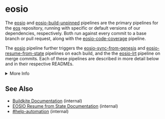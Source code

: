 # eosio
The [eosio](https://buildkite.com/EOSIO/eosio) and [eosio-build-unpinned](https://buildkite.com/EOSIO/eosio-build-unpinned) pipelines are the primary pipelines for the [eos](https://github.com/EOSIO/eos) repository, running with specific or default versions of our dependencies, respectively. Both run against every commit to a base branch or pull request, along with the [eosio-code-coverage](https://buildkite.com/EOSIO/eosio-code-coverage) pipeline.

The [eosio](https://buildkite.com/EOSIO/eosio) pipeline further triggers the [eosio-sync-from-genesis](https://buildkite.com/EOSIO/eosio-sync-from-genesis) and [eosio-resume-from-state](https://buildkite.com/EOSIO/eosio-resume-from-state) pipelines on each build, and the the [eosio-lrt](https://buildkite.com/EOSIO/eosio-lrt) pipeline on merge commits. Each of these pipelines are described in more detail below and in their respective READMEs.

<details>
<summary>More Info</summary>

## Index
1. [Configuration](https://github.com/EOSIO/eos/blob/release/2.1.x/.cicd/README.md#configuration)
    1. [Variables](https://github.com/EOSIO/eos/blob/release/2.1.x/.cicd/README.md#variables)
    1. [Examples](https://github.com/EOSIO/eos/blob/release/2.1.x/.cicd/README.md#examples)
1. [Pipelines](https://github.com/EOSIO/eos/blob/release/2.1.x/.cicd/README.md#pipelines)
1. [See Also](https://github.com/EOSIO/eos/blob/release/2.1.x/.cicd/README.md#see-also)

## Configuration
Most EOSIO pipelines are run any time you push a commit or tag to an open pull request in [eos](https://github.com/EOSIO/eos), any time you merge a pull request, and nightly. The [eosio-lrt](https://buildkite.com/EOSIO/eosio-lrt) pipeline only runs when you merge a pull request because it takes so long. Long-running tests are also run in the [eosio](https://buildkite.com/EOSIO/eosio) nightly builds, which have `RUN_ALL_TESTS='true'` set.

### Variables
Most pipelines in the organization have several environment variables that can be used to configure how the pipeline runs. These environment variables can be specified when manually triggering a build via the Buildkite UI.

Configure which platforms are run:
```bash
SKIP_LINUX='true|false'              # skip all steps on Linux distros
SKIP_MAC='true|false'                # skip all steps on Mac hardware
```
These will override more specific operating system declarations, and primarily exist to disable one of our two buildfleets should one be sick or the finite macOS agents are congested.

Configure which operating systems are built, tested, and packaged:
```bash
RUN_ALL_TESTS='true'                 # run all tests in the current build (including LRTs, overridden by SKIP* variables)
SKIP_AMAZON_LINUX_2='true|false'     # skip all steps for Amazon Linux 2
SKIP_CENTOS_7_7='true|false'         # skip all steps for Centos 7.7
SKIP_CENTOS_8='true|false'           # skip all steps for Centos 8
SKIP_MACOS_10_14='true|false'        # skip all steps for MacOS 10.14
SKIP_MACOS_10_15='true|false'        # skip all steps for MacOS 10.15
SKIP_MACOS_11='true|false'           # skip all steps for MacOS 11
SKIP_UBUNTU_16_04='true|false'       # skip all steps for Ubuntu 16.04
SKIP_UBUNTU_18_04='true|false'       # skip all steps for Ubuntu 18.04
SKIP_UBUNTU_20_04='true|false'       # skip all steps for Ubuntu 20.04
```

Configure which steps are executed for each operating system:
```bash
SKIP_BUILD='true|false'              # skip all build steps
SKIP_UNIT_TESTS='true|false'         # skip all unit tests
SKIP_WASM_SPEC_TESTS='true|false'    # skip all wasm spec tests
SKIP_SERIAL_TESTS='true|false'       # skip all integration tests
SKIP_LONG_RUNNING_TESTS='true|false' # skip all long running tests
SKIP_MULTIVERSION_TEST='true|false'  # skip all multiversion tests
SKIP_SYNC_TESTS='true|false'         # skip all sync tests
SKIP_PACKAGE_BUILDER='true|false'    # skip all packaging steps
```

Configure how the steps are executed:
```bash
PINNED='true|false'                  # use specific versions of dependencies instead of whatever version is provided by default on a given platform
TIMEOUT='##'                         # set timeout in minutes for all steps
```

### Examples
Build and test on Linux only:
```bash
SKIP_MAC='true'
```

Build and test on MacOS only:
```bash
SKIP_LINUX='true'
```

Skip all tests:
```bash
SKIP_UNIT_TESTS='true'
SKIP_WASM_SPEC_TESTS='true'
SKIP_SERIAL_TESTS='true'
SKIP_LONG_RUNNING_TESTS='true'
SKIP_MULTIVERSION_TEST='true'
SKIP_SYNC_TESTS='true'
```

## Pipelines
There are several eosio pipelines that exist and are triggered by pull requests, pipelines, or schedules:

Pipeline | Details
---|---
[eosio](https://buildkite.com/EOSIO/eosio) | [eos](https://github.com/EOSIO/eos) build, tests, and packaging with pinned dependencies; runs on every pull request and base branch commit, and nightly
[eosio-base-images](https://buildkite.com/EOSIO/eosio-base-images) | pack EOSIO dependencies into docker and Anka base-images nightly
[eosio-big-sur-beta](https://buildkite.com/EOSIO/eosio-big-sur-beta) | build and test [eos](https://github.com/EOSIO/eos) on macOS 11 "Big Sur" weekly
[eosio-build-scripts](https://buildkite.com/EOSIO/eosio-build-scripts) | Pipeline that ensure the build scripts function. It is scheduled for periodic execution.
[eosio-build-unpinned](https://buildkite.com/EOSIO/eosio-build-unpinned) | [eos](https://github.com/EOSIO/eos) build and tests with platform-provided dependencies; runs on every pull request and base branch commit, and nightly
[eosio-code-coverage](https://buildkite.com/EOSIO/eosio-code-coverage) | assess [eos](https://github.com/EOSIO/eos) unit test coverage; runs on every pull request and base branch commit
[eosio-lrt](https://buildkite.com/EOSIO/eosio-lrt) | runs tests that need more time on merge commits
[eosio-resume-from-state](https://buildkite.com/EOSIO/eosio-resume-from-state) | loads the current version of `nodeos` from state files generated by specific previous versions of `nodeos` in each [eosio](https://buildkite.com/EOSIO/eosio) build ([Documentation](https://github.com/EOSIO/auto-eks-sync-nodes/blob/master/pipelines/eosio-resume-from-state/README.md))
[eosio-sync-from-genesis](https://buildkite.com/EOSIO/eosio-sync-from-genesis) | sync the current version of `nodeos` past genesis from peers on common public chains as a smoke test, for each [eosio](https://buildkite.com/EOSIO/eosio) build

</details>

## See Also
- [Buildkite Documentation](https://github.com/EOSIO/devdocs/wiki/Buildkite) (internal)
- [EOSIO Resume from State Documentation](https://github.com/EOSIO/auto-eks-sync-nodes/blob/master/pipelines/eosio-resume-from-state/README.md) (internal)
- [#help-automation](https://blockone.slack.com/archives/CMTAZ9L4D) (internal)
